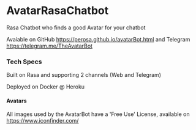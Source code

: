 # AvatarRasaChatbot
Rasa Chatbot who finds a good Avatar for your chatbot

Avaiable on GitHub https://perosa.github.io/avatarBot.html and Telegram https://telegram.me/TheAvatarBot

### Tech Specs

Built on Rasa and supporting 2 channels (Web and Telegram)

Deployed on Docker @ Heroku

#### Avatars

All images used by the AvatarBot have a 'Free Use' License, available on https://www.iconfinder.com/


 






